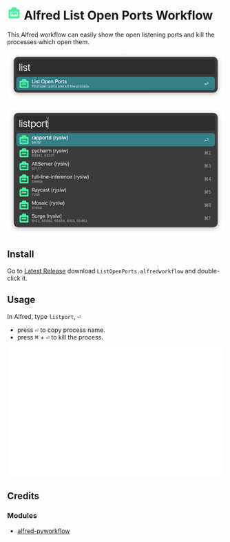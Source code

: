 # <img src="./src/icon.png" alt="network" width="32"> Alfred List Open Ports Workflow


This Alfred workflow can easily show the open listening ports and kill the processes which open them.

![img.png](img.png)

![img_1.png](img_1.png)

## Install

Go to [Latest Release](https://github.com/Rysiwv/alfred-list-open-ports-workflow/releases/latest) download `ListOpenPorts.alfredworkflow` and double-click it.

## Usage

  In Alfred, type `listport`, <kbd>⏎</kbd>
- press <kbd>⏎</kbd> to copy process name.
- press <kbd>⌘</kbd> + <kbd>⏎</kbd> to kill the process.

<p align="center">
<img src="./preview.gif">
</p>

## Credits

### Modules

- [alfred-pyworkflow](https://github.com/harrtho/alfred-pyworkflow)
